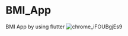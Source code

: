 # BMI_App
BMI App by using flutter
![chrome_iFOUBgjEs9](https://user-images.githubusercontent.com/85003576/185428575-c5b61be9-ea7b-4a01-8a78-082327c51c11.gif)
